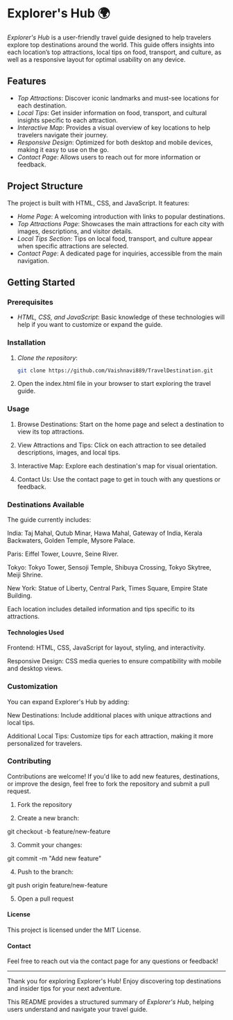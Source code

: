 # Explorer's Hub 🌍

*Explorer's Hub* is a user-friendly travel guide designed to help travelers explore top destinations around the world. This guide offers insights into each location’s top attractions, local tips on food, transport, and culture, as well as a responsive layout for optimal usability on any device.

## Features

- *Top Attractions*: Discover iconic landmarks and must-see locations for each destination.
- *Local Tips*: Get insider information on food, transport, and cultural insights specific to each attraction.
- *Interactive Map*: Provides a visual overview of key locations to help travelers navigate their journey.
- *Responsive Design*: Optimized for both desktop and mobile devices, making it easy to use on the go.
- *Contact Page*: Allows users to reach out for more information or feedback.

## Project Structure

The project is built with HTML, CSS, and JavaScript. It features:
- *Home Page*: A welcoming introduction with links to popular destinations.
- *Top Attractions Page*: Showcases the main attractions for each city with images, descriptions, and visitor details.
- *Local Tips Section*: Tips on local food, transport, and culture appear when specific attractions are selected.
- *Contact Page*: A dedicated page for inquiries, accessible from the main navigation.

## Getting Started

### Prerequisites
- *HTML, CSS, and JavaScript*: Basic knowledge of these technologies will help if you want to customize or expand the guide.

### Installation

1. *Clone the repository*:
   ```bash
   git clone https://github.com/Vaishnavi889/TravelDestination.git

2. Open the index.html file in your browser to start exploring the travel guide.



### Usage

1. Browse Destinations: Start on the home page and select a destination to view its top attractions.


2. View Attractions and Tips: Click on each attraction to see detailed descriptions, images, and local tips.


3. Interactive Map: Explore each destination's map for visual orientation.


4. Contact Us: Use the contact page to get in touch with any questions or feedback.



### Destinations Available

The guide currently includes:

India: Taj Mahal, Qutub Minar, Hawa Mahal, Gateway of India, Kerala Backwaters, Golden Temple, Mysore Palace.

Paris: Eiffel Tower, Louvre, Seine River.

Tokyo: Tokyo Tower, Sensoji Temple, Shibuya Crossing, Tokyo Skytree, Meiji Shrine.

New York: Statue of Liberty, Central Park, Times Square, Empire State Building.


Each location includes detailed information and tips specific to its attractions.

#### Technologies Used

Frontend: HTML, CSS, JavaScript for layout, styling, and interactivity.

Responsive Design: CSS media queries to ensure compatibility with mobile and desktop views.


### Customization

You can expand Explorer's Hub by adding:

New Destinations: Include additional places with unique attractions and local tips.

Additional Local Tips: Customize tips for each attraction, making it more personalized for travelers.


### Contributing

Contributions are welcome! If you'd like to add new features, destinations, or improve the design, feel free to fork the repository and submit a pull request.

1. Fork the repository


2. Create a new branch:

git checkout -b feature/new-feature


3. Commit your changes:

git commit -m "Add new feature"


4. Push to the branch:

git push origin feature/new-feature


5. Open a pull request



#### License

This project is licensed under the MIT License.

#### Contact

Feel free to reach out via the contact page for any questions or feedback!


---

Thank you for exploring Explorer's Hub! Enjoy discovering top destinations and insider tips for your next adventure.

This README provides a structured summary of *Explorer's Hub*, helping users understand and navigate your travel guide.
